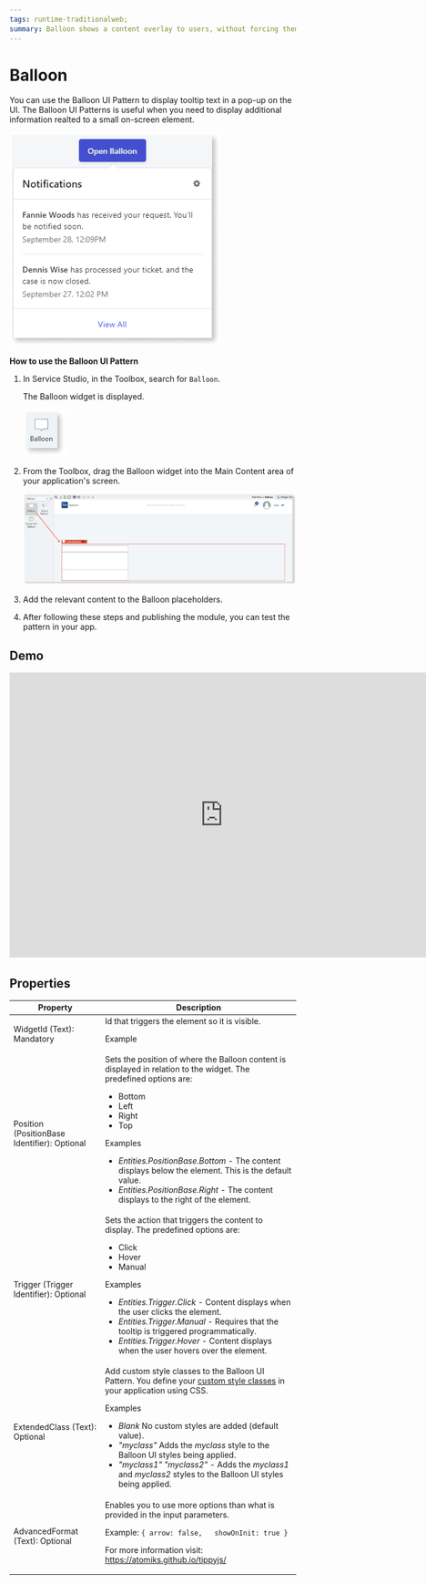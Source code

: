 ```yaml
---
tags: runtime-traditionalweb; 
summary: Balloon shows a content overlay to users, without forcing them to lose the UI context.
---
```


# Balloon

You can use the Balloon UI Pattern to display tooltip text in a pop-up on the UI. The Balloon UI Patterns is useful when you need to display additional information realted to a small on-screen element. 

![](<images/balloon-image-5.png>)

**How to use the Balloon UI Pattern**

1. In Service Studio, in the Toolbox, search for `Balloon`.

    The Balloon widget is displayed.

    ![](<images/balloon-image-3.png>)
 
1. From the Toolbox, drag the Balloon widget into the Main Content area of your application's screen.

    ![](<images/balloon-image-4.png>)

1. Add the relevant content to the Balloon placeholders.

1. After following these steps and publishing the module, you can test the pattern in your app. 

## Demo

<iframe width="750" height="500" src="https://www.youtube.com/embed/FYTapAjZPj8" frameborder="0" allow="accelerometer; autoplay; encrypted-media; gyroscope; picture-in-picture" allowfullscreen="allowfullscreen"></iframe>

## Properties

| **Property** |  **Description** | 
|---|---|
| WidgetId (Text): Mandatory | Id that triggers the element so it is visible. <p>Example</p>|
| Position (PositionBase Identifier): Optional |  Sets the position of where the Balloon content is displayed in relation to the widget. The predefined options are: <p><ul><li>Bottom</li><li>Left</li><li>Right</li><li>Top</li></ul></p> <p>Examples<ul><li>_Entities.PositionBase.Bottom_ - The content displays below the element. This is the default value.</li><li>_Entities.PositionBase.Right_ - The content displays to the right of the element.</li></ul></p>|
| Trigger (Trigger Identifier): Optional |  Sets the action that triggers the content to display. The predefined options are: <p><ul><li>Click</li><li>Hover</li><li>Manual</li></ul></p> <p>Examples<ul><li>_Entities.Trigger.Click_ - Content displays when the user clicks the element.</li><li>_Entities.Trigger.Manual_ - Requires that the tooltip is triggered programmatically. </li><li>_Entities.Trigger.Hover_ - Content displays when the user hovers over the element. </li></ul></p> | 
| ExtendedClass (Text): Optional  |  Add custom style classes to the Balloon UI Pattern. You define your [custom style classes](../../../../../../develop/ui/look-feel/css.md) in your application using CSS. <p>Examples <ul><li>_Blank_ No custom styles are added (default value).</li><li>_"myclass"_ Adds the _myclass_ style to the Balloon UI styles being applied.</li><li>_"myclass1" "myclass2"_ - Adds the _myclass1_ and _myclass2_ styles to the Balloon UI styles being applied.  |
| AdvancedFormat (Text): Optional  |  Enables you to use more options than what is provided in the input parameters. <p>Example: `{ arrow: false,   showOnInit: true }` </p> <p>For more information visit: https://atomiks.github.io/tippyjs/ </p>